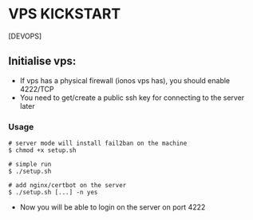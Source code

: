 # VPS KICKSTART
[DEVOPS]

## Initialise vps:

- If vps has a physical firewall (ionos vps has), you should enable 4222/TCP
- You need to get/create a public ssh key for connecting to the server later

### Usage

```console
# server mode will install fail2ban on the machine
$ chmod +x setup.sh

# simple run
$ ./setup.sh 

# add nginx/certbot on the server
$ ./setup.sh [...] -n yes
```

- Now you will be able to login on the server on port 4222
